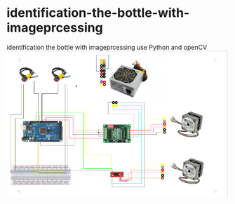 # identification-the-bottle-with-imageprcessing
identification the bottle with imageprcessing use Python and openCV
![MachDien](https://github.com/wolffr97/identification-the-bottle-with-imageprcessing/blob/master/project.png)
